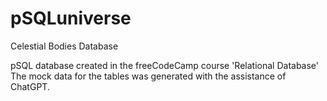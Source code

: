 # pSQLuniverse
Celestial Bodies Database

pSQL database created in the freeCodeCamp course 'Relational Database'
The mock data for the tables was generated with the assistance of ChatGPT.
